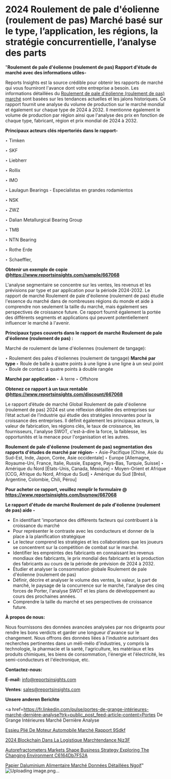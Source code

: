 # 2024 Roulement de pale d'éolienne (roulement de pas) Marché basé sur le type, l’application, les régions, la stratégie concurrentielle, l’analyse des parts

"<strong>Roulement de pale d'éolienne (roulement de pas) Rapport d'étude de marché avec des informations utiles-</strong>

Reports Insights est la source crédible pour obtenir les rapports de marché qui vous fourniront l'avance dont votre entreprise a besoin. Les informations détaillées du <a href=https://www.reportsinsights.com/sample/667068>Roulement de pale d'éolienne (roulement de pas) marché</a> sont basées sur les tendances actuelles et les jalons historiques. Ce rapport fournit une analyse du volume de production sur le marché mondial et également sur chaque type de 2024 à 2032. Il mentionne également le volume de production par région ainsi que l'analyse des prix en fonction de chaque type, fabricant, région et prix mondial de 2024 à 2032.

<b>Principaux acteurs clés répertoriés dans le rapport-</b>

‣ Timken

‣ SKF

‣ Liebherr

‣ Rollix

‣ IMO

‣ Laulagun Bearings - Especialistas en grandes rodamientos

‣ NSK

‣ ZWZ

‣ Dalian Metallurgical Bearing Group

‣ TMB

‣ NTN Bearing

‣ Rothe Erde

‣ Schaeffler,

<strong><b>Obtenir un exemple de copie @</b></strong><a href=https://www.reportsinsights.com/sample/667068><strong><b>https://www.reportsinsights.com/sample/667068</b></strong></a>

L'analyse segmentaire se concentre sur les ventes, les revenus et les prévisions par type et par application pour la période 2024-2032. Le rapport de marché Roulement de pale d'éolienne (roulement de pas) étudie l'essence du marché dans de nombreuses régions du monde et aide à comprendre non seulement la taille du marché, mais également ses perspectives de croissance future. Ce rapport fournit également la portée des différents segments et applications qui peuvent potentiellement influencer le marché à l'avenir.

<strong>Principaux types couverts dans le rapport de marché Roulement de pale d'éolienne (roulement de pas) :</strong>

Marché de roulement de lame d'éoliennes (roulement de tangage):

‣  Roulement des pales d'éoliennes (roulement de tangage) <strong> Marché <strong> par type </strong> </strong>
‣ Roule de balle à quatre points à une ligne à une ligne à un seul point
‣ Boule de contact à quatre points à double rangée

<strong>Marché par application </strong>
‣ À terre
‣ Offshore

<strong><b>Obtenez ce rapport à un taux rentable @</b></strong><a href=https://www.reportsinsights.com/discount/667068><strong><b>https://www.reportsinsights.com/discount/667068</b></strong></a>

Le rapport d’étude de marché Global Roulement de pale d'éolienne (roulement de pas) 2024 est une réflexion détaillée des entreprises sur l’état actuel de l’industrie qui étudie des stratégies innovantes pour la croissance des entreprises. Il définit également les principaux acteurs, la valeur de fabrication, les régions clés, le taux de croissance, les fournisseurs, l'analyse SWOT, c'est-à-dire la force, la faiblesse, les opportunités et la menace pour l'organisation et les autres.

<strong>Roulement de pale d'éolienne (roulement de pas) segmentation des rapports d'études de marché par région-</strong>
‣ Asie-Pacifique [Chine, Asie du Sud-Est, Inde, Japon, Corée, Asie occidentale]
‣ Europe [Allemagne, Royaume-Uni, France, Italie, Russie, Espagne, Pays-Bas, Turquie, Suisse]
‣ Amérique du Nord [États-Unis, Canada, Mexique]
‣ Moyen-Orient et Afrique [CCG, Afrique du Nord, Afrique du Sud]
‣ Amérique du Sud [Brésil, Argentine, Colombie, Chili, Pérou]

<strong>Pour acheter ce rapport, veuillez remplir le formulaire @   <a href=https://www.reportsinsights.com/buynow/667068>https://www.reportsinsights.com/buynow/667068</a></strong>

<strong>Le rapport d'étude de marché Roulement de pale d'éolienne (roulement de pas) aide -</strong>
<ul>
  <li>En identifiant 'importance des différents facteurs qui contribuent à la croissance du marché</li>
  <li>Pour représenter le contraste avec les conducteurs et donner de la place à la planification stratégique</li>
  <li>Le lecteur comprend les stratégies et les collaborations que les joueurs se concentrent sur la compétition de combat sur le marché.</li>
  <li>Identifier les empreintes des fabricants en connaissant les revenus mondiaux des fabricants, le prix mondial des fabricants et la production des fabricants au cours de la période de prévision de 2024 à 2032.</li>
  <li>Étudier et analyser la consommation globale Roulement de pale d'éolienne (roulement de pas)</li>
  <li>Définir, décrire et analyser le volume des ventes, la valeur, la part de marché, le paysage de la concurrence sur le marché, l'analyse des cinq forces de Porter, l'analyse SWOT et les plans de développement au cours des prochaines années.</li>
  <li>Comprendre la taille du marché et ses perspectives de croissance future.</li>
</ul>
<strong>À propos de nous:</strong>

Nous fournissons des données avancées analysées par nos dirigeants pour rendre les bons verdicts et garder une longueur d'avance sur le changement. Nous offrons des données liées à l'industrie autorisant des recherches pertinentes dans un méli-mélo d'industries, y compris la technologie, la pharmacie et la santé, l'agriculture, les matériaux et les produits chimiques, les biens de consommation, l'énergie et l'électricité, les semi-conducteurs et l'électronique, etc.

<strong>Contactez-nous:</strong>

<strong>E-mail:</strong> <a href=mailto:info@reportsinsights.com>info@reportsinsights.com</a>

<strong>Ventes</strong>: <a href=mailto:sales@reportsinsights.com>sales@reportsinsights.com</a>

<strong>Unsere anderen Berichte</strong>

<a href=https://fr.linkedin.com/pulse/portes-de-grange-intérieures-marché-dernière-analyse?trk=public_post_feed-article-content>Portes De Grange Intérieures Marché Dernière Analyse</a>

<a href=https://fr.linkedin.com/pulse/essieu-plié-de-moteur-automobile-marché-rapport-9sdkf/>Essieu Plié De Moteur Automobile Marché Rapport 9Sdkf</a>

<a href=https://www.linkedin.com/pulse/2024-blockchain-dans-la-logistique-march%C3%A9tendance-njz3f/>2024 Blockchain Dans La Logistique Marchtendance Njz3F</a>

<a href=https://medium.com/@amanmandal1286/autorefractometers-markets-shape-business-strategy-exploring-the-changing-environment-c6164db7f52a>Autorefractometers Markets Shape Business Strategy Exploring The Changing Environment C6164Db7F52A</a>

<a href=https://fr.linkedin.com/pulse/papier-daluminium-alimentaire-marché-données-détaillées-ngojf/>Papier Daluminium Alimentaire Marché Données Détaillées Ngojf</a>"
![Uploading image.png…]()
